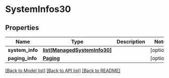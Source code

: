 # SystemInfos30

## Properties
Name | Type | Description | Notes
------------ | ------------- | ------------- | -------------
**system_info** | [**list[ManagedSystemInfo30]**](ManagedSystemInfo30.md) |  | [optional] 
**paging_info** | [**Paging**](Paging.md) |  | [optional] 

[[Back to Model list]](../README.md#documentation-for-models) [[Back to API list]](../README.md#documentation-for-api-endpoints) [[Back to README]](../README.md)



